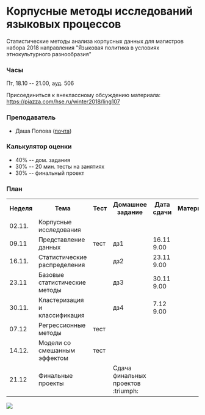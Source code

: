 # Корпусные методы исследований языковых процессов

Статистические методы анализа корпусных данных для магистров набора 2018 направления "Языковая политика в условиях этнокультурного разнообразия"

### Часы

Пт, 18.10 -- 21.00, ауд. 506

Присоединиться к внеклассному обсуждению материала: https://piazza.com/hse.ru/winter2018/ling107

### Преподаватель
* Даша Попова ([почта](mailto:daschapopowa@gmail.com))

### Калькулятор оценки
* 40% -- дом. задания
* 30% -- 20 мин. тесты на занятиях
* 30% -- финальный проект

### План
<table>
  <tr>
    <th>Неделя</th>
    <th>Тема</th>
    <th>Тест</th>
    <th>Домашнее задание</th>
    <th>Дата сдачи</th>
    <th>Материалы</th>
  </tr>
  <tr>
    <td>02.11.</td>
    <td>Корпусные исследования</td>
    <td></td>
    <td></td>
    <td></td>
    <td>
    </td>
  </tr>
    <tr>
    <td>09.11</td>
    <td>Представление данных</td>
    <td>тест</td>
    <td>дз1</td>
    <td>16.11 9.00</td>
    <td> 
      </td>
  </tr>
  <tr>
    <td>16.11.</td>
    <td>Статистические распределения</td>
    <td></td>
    <td>дз2</td>
    <td>23.11 9.00</td>
    <td>
    </td>
  </tr>
    <tr>
    <td>23.11</td>
    <td>Базовые статистические методы</td>
    <td></td>  
    <td>дз3</td>
    <td>30.11 9.00</td>
    <td> 
      </td>
  </tr>
  <tr>
    <td>30.11.</td>
    <td>Кластеризация и классификация</td>
    <td></td>
    <td>дз4</td>
    <td>7.12 9.00</td>
    <td>
    </td>
  </tr>
    <tr>
    <td>07.12</td>
    <td>Регрессионные методы</td>
    <td>тест</td>  
    <td></td>
    <td></td>
    <td> 
      </td>
  </tr>
  <tr>
    <td>14.12.</td>
    <td>Модели со смешанным эффектом</td>
    <td>тест</td>
    <td></td>
    <td></td>
    <td>
    </td>
  </tr>
    <tr>
    <td>21.12</td>
    <td>Финальные проекты</td>
    <td></td>
    <td>Сдача финальных проектов :triumph:</td>  
    <td></td>
    <td> 
      </td>
  </tr> 
</table>

![](https://i.pinimg.com/originals/3a/65/a7/3a65a76a0573c717953e5dc40ae4bbf0.jpg)
